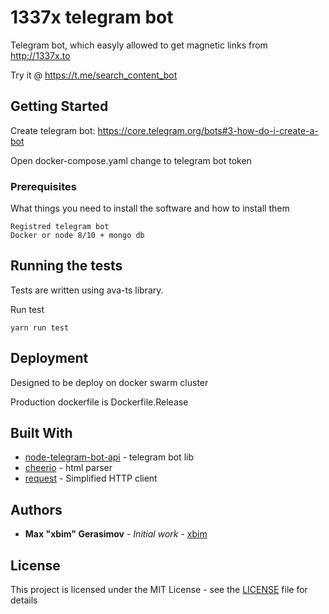 # 1337x telegram bot

Telegram bot, which easyly allowed to get magnetic links from http://1337x.to

Try it @ https://t.me/search_content_bot

## Getting Started
Create telegram bot: https://core.telegram.org/bots#3-how-do-i-create-a-bot

Open docker-compose.yaml change <telegram-token> to telegram bot token

### Prerequisites

What things you need to install the software and how to install them

```
Registred telegram bot
Docker or node 8/10 + mongo db
```


## Running the tests

Tests are written using ava-ts library.

Run test
```
yarn run test
```

## Deployment
Designed to be deploy on docker swarm cluster

Production dockerfile is Dockerfile.Release
## Built With

* [node-telegram-bot-api](https://github.com/yagop/node-telegram-bot-api) - telegram bot lib
* [cheerio](https://github.com/cheeriojs/cheerio) - html parser
* [request](https://github.com/request/request) - Simplified HTTP client

## Authors

* **Max "xbim" Gerasimov** - *Initial work* - [xbim](https://github.com/xbim)

## License

This project is licensed under the MIT License - see the [LICENSE](LICENSE) file for details
